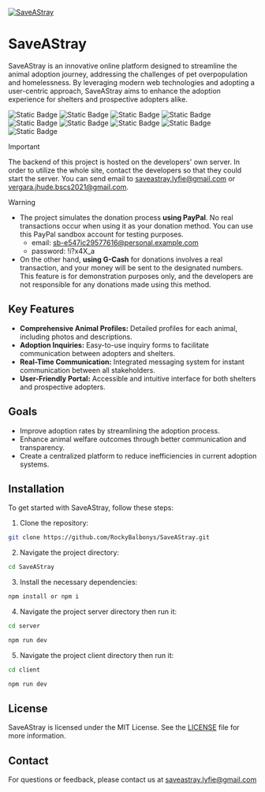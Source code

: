 [![SaveAStray](https://github.com/RockyBalbonys/SaveAStray/assets/133654995/f89555b2-e0b8-4adc-b319-c1de201ebc1f)](https://save-a-stray.vercel.app/)

# SaveAStray
SaveAStray is an innovative online platform designed to streamline the animal adoption journey, addressing the challenges of pet overpopulation and homelessness. By leveraging modern web technologies and adopting a user-centric approach, SaveAStray aims to enhance the adoption experience for shelters and prospective adopters alike.

![Static Badge](https://img.shields.io/badge/ReactJS-%231c1c1b?style=for-the-badge&logo=React&logoColor=%2300ffff) 
![Static Badge](https://img.shields.io/badge/MongoDB-%231c1c1b?style=for-the-badge&logo=MongoDB&logoColor=%2347A248) 
![Static Badge](https://img.shields.io/badge/NodeJS-%231c1c1b?style=for-the-badge&logo=Node.JS&logoColor=%235FA04E) 
![Static Badge](https://img.shields.io/badge/Express-%231c1c1b?style=for-the-badge&logo=EXPRESS&logoColor=WHITE) 
![Static Badge](https://img.shields.io/badge/Firebase-%231c1c1b?style=for-the-badge&logo=FIREBASE&logoColor=%23FFCA28)
![Static Badge](https://img.shields.io/badge/figma-%231c1c1b?style=for-the-badge&logo=Figma&logoColor=orange) 
![Static Badge](https://img.shields.io/badge/socket.io-%231c1c1b?style=for-the-badge&logo=socket.io&logoColor=white) 
![Static Badge](https://img.shields.io/badge/vercel-%231c1c1b?style=for-the-badge&logo=vercel&logoColor=white)
![Static Badge](https://img.shields.io/badge/ngrok-%231c1c1b?style=for-the-badge&logo=ngrok&logoColor=%233C84E1)

>[!IMPORTANT]
>The backend of this project is hosted on the developers' own server. In order to utilize the whole site, contact the developers so that they could start the server. You can send email to saveastray.lyfie@gmail.com or vergara.jhude.bscs2021@gmail.com.

>[!WARNING]
> - The project simulates the donation process **using PayPal**. No real transactions occur when using it as your donation method. You can use this PayPal sandbox account for testing purposes.
>     - email: sb-e547ic29577616@personal.example.com
>     - password: !i?x4X_a
> - On the other hand, **using G-Cash** for donations involves a real transaction, and your money will be sent to the designated numbers. This feature is for demonstration purposes only, and the developers are not responsible for any donations made using this method.

## Key Features
- **Comprehensive Animal Profiles:** Detailed profiles for each animal, including photos and descriptions.
- **Adoption Inquiries:** Easy-to-use inquiry forms to facilitate communication between adopters and shelters.
- **Real-Time Communication:** Integrated messaging system for instant communication between all stakeholders.
- **User-Friendly Portal:** Accessible and intuitive interface for both shelters and prospective adopters.

## Goals
- Improve adoption rates by streamlining the adoption process.
- Enhance animal welfare outcomes through better communication and transparency.
- Create a centralized platform to reduce inefficiencies in current adoption systems.

## Installation
To get started with SaveAStray, follow these steps:

1. Clone the repository:
``` bash
git clone https://github.com/RockyBalbonys/SaveAStray.git
```

2. Navigate the project directory:
``` bash
cd SaveAStray
```

3. Install the necessary dependencies:
```bash
npm install or npm i
```

4. Navigate the project server directory then run it:
``` bash
cd server
```
``` bash
npm run dev
```

5. Navigate the project client directory then run it:
``` bash
cd client
```
``` bash
npm run dev
```

## License
SaveAStray is licensed under the MIT License. See the [LICENSE](https://github.com/RockyBalbonys/SaveAStray/tree/main?tab=MIT-1-ov-file) file for more information.

## Contact
For questions or feedback, please contact us at saveastray.lyfie@gmail.com

